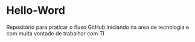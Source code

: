# Hello-Word
Repositório para praticar o fluxo GitHub
iniciando na area de tecnologia e com muita vontade de trabalhar com TI
